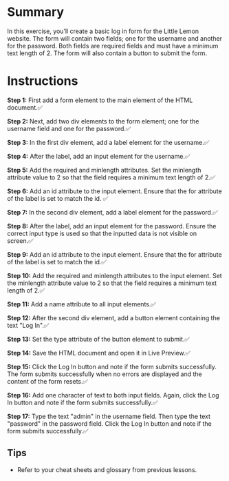 # Summary

In this exercise, you’ll create a basic log in form for the Little Lemon website. The form will contain two fields; one for the username and another for the password. Both fields are required fields and must have a minimum text length of 2. The form will also contain a button to submit the form.

# Instructions

**Step 1:** First add a form element to the main element of the HTML document.✅

**Step 2:** Next, add two div elements to the form element; one for the username field and one for the password.✅

**Step 3:** In the first div element, add a label element for the username.✅

**Step 4:** After the label, add an input element for the username.✅

**Step 5:** Add the required and minlength attributes. Set the minlength attribute value to 2 so that the field requires a minimum text length of 2.✅

**Step 6:** Add an id attribute to the input element. Ensure that the for attribute of the label is set to match the id. ✅

**Step 7:** In the second div element, add a label element for the password.✅

**Step 8:** After the label, add an input element for the password. Ensure the correct input type is used so that the inputted data is not visible on screen.✅

**Step 9:** Add an id attribute to the input element. Ensure that the for attribute of the label is set to match the id.✅

**Step 10:** Add the required and minlength attributes to the input element. Set the minlength attribute value to 2 so that the field requires a minimum text length of 2.✅

**Step 11:** Add a name attribute to all input elements.✅

**Step 12:** After the second div element, add a button element containing the text "Log In".✅

**Step 13:** Set the type attribute of the button element to submit.✅

**Step 14:** Save the HTML document and open it in Live Preview.✅

**Step 15:** Click the Log In button and note if the form submits successfully. The form submits successfully when no errors are displayed and the content of the form resets.✅

**Step 16:** Add one character of text to both input fields. Again, click the Log In button and note if the form submits successfully.✅

**Step 17:** Type the text "admin" in the username field. Then type the text "password" in the password field. Click the Log In button and note if the form submits successfully.✅

## Tips

* Refer to your cheat sheets and glossary from previous lessons.
